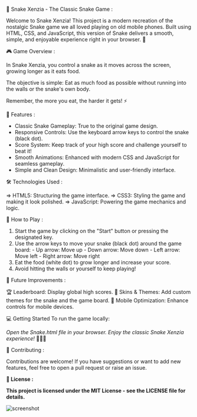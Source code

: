 🐍 Snake Xenzia - The Classic Snake Game :

Welcome to Snake Xenzia! This project is a modern recreation of the nostalgic Snake game we all loved playing on old mobile phones. Built using HTML, CSS, and JavaScript, this version of Snake delivers a smooth, simple, and enjoyable experience right in your browser. 🚀

🎮 Game Overview :

In Snake Xenzia, you control a snake as it moves across the screen, growing longer as it eats food. 

The objective is simple: Eat as much food as possible without running into the walls or the snake's own body.

Remember, the more you eat, the harder it gets! ⚡

🌟 Features :

- Classic Snake Gameplay: True to the original game design.
- Responsive Controls: Use the keyboard arrow keys to control the snake (black dot).
- Score System: Keep track of your high score and challenge yourself to beat it!
- Smooth Animations: Enhanced with modern CSS and JavaScript for seamless gameplay.
- Simple and Clean Design: Minimalistic and user-friendly interface.
  
🛠️ Technologies Used :

=> HTML5: Structuring the game interface.
=> CSS3: Styling the game and making it look polished.
=> JavaScript: Powering the game mechanics and logic.

🚀 How to Play :

1. Start the game by clicking on the "Start" button or pressing the designated key.
2. Use the arrow keys to move your snake (black dot) around the game board:
       - Up arrow: Move up
       - Down arrow: Move down
       - Left arrow: Move left
       - Right arrow: Move right
3. Eat the food (white dot) to grow longer and increase your score.
4. Avoid hitting the walls or yourself to keep playing!
   
🎯 Future Improvements :

🏆 Leaderboard: Display global high scores.
🎨 Skins & Themes: Add custom themes for the snake and the game board.
📱 Mobile Optimization: Enhance controls for mobile devices.

💻 Getting Started
To run the game locally:

*Open the Snake.html file in your browser.
Enjoy the classic Snake Xenzia experience!* 🐍✨🎉

🤝 Contributing :

Contributions are welcome! If you have suggestions or want to add new features, feel free to open a pull request or raise an issue.

<b>📝 License :

This project is licensed under the MIT License - see the LICENSE file for details.</b>

![screenshot](https://github.com/user-attachments/assets/1a347d95-faea-43e8-a69d-2d148b7a2044)


